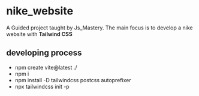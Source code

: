 # nike_website
A Guided project taught by Js_Mastery.
The main focus is to develop a nike website with **Tailwind CSS**

## developing process
- npm create vite@latest ./
- npm i
- npm install -D tailwindcss postcss autoprefixer
- npx tailwindcss init -p
